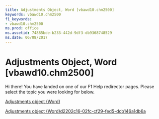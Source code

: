 ```yaml
---
title: Adjustments Object, Word [vbawd10.chm2500]
keywords: vbawd10.chm2500
f1_keywords:
- vbawd10.chm2500
ms.prod: office
ms.assetid: 74885bde-b233-442d-9df3-db9368748529
ms.date: 06/08/2017
---
```



# Adjustments Object, Word [vbawd10.chm2500]

Hi there! You have landed on one of our F1 Help redirector pages. Please select the topic you were looking for below.

[Adjustments object (Word)](http://msdn.microsoft.com/library/ed65525d-2c55-ae2a-ef42-1663b17e5c97%28Office.15%29.aspx)

[Adjustments object (Word)d2202c16-02fc-cf29-fed5-dcb146a1db6a](http://msdn.microsoft.com/library/d2202c16-02fc-cf29-fed5-dcb146a1db6a%28Office.15%29.aspx)


